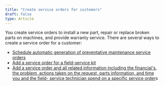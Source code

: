 ```yaml
---
title: "Create service orders for customers"
draft: false
type: Article 
---
```


You create service orders to install a new part, repair or replace broken parts on machines, and provide warranty service. There are several ways to create a service order for a customer:

-   [Schedule automatic generation of preventative maintenance service orders](schedule-automatic-generation-of-preventative-maintenance-service-orders-for-a-machine.md)
-   [Add a service order for a field-service kit](add-a-service-order-for-a-field-service-kit.md)
-   [Add a service order and all related information including the financial's, the problem, actions taken on the request, parts information, and time you and the field- service technician spend on a specific service order](add-a-service-order.md)s